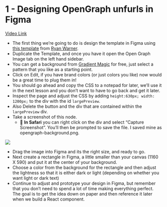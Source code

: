 # 1 - Designing OpenGraph unfurls in Figma

[Video Link](https://egghead.io/lessons/figma-designing-opengraph-unfurls-in-figma)

- The first thing we&rsquo;re going to do is design the template in Figma using [this template](https://www.figma.com/community/file/820337605519256142) from [Ryan Warner](https://twitter.com/ryanwarnercodes).
- Duplicate the Template, and once you have it open the Open Graph Image tab on the left hand sidebar.
- You can get a background from [Gradient Magic](https://www.gradientmagic.com) for free, just select a pattern that you like as a starting point.
- Click on Edit, if you have brand colors (or just colors you like) now would be a great time to plug them in!
- You should go ahead and copy the CSS to a notepad for later, we&rsquo;ll use it in the next lesson and you don&rsquo;t want to have to go back and get it later.
- Inspect the page and adjust the CSS by adding `height:630px; width: 1200px;`  to the div with the id `largePreview`.
- Also Delete the button and the div that are contained within the `largePreview` div.
- Take a screenshot of this node.
  - 🍎 **In Safari** you can right click on the div and select &ldquo;Capture Screenshot&rdquo;. You&rsquo;ll then be prompted to save the file. I saved mine as opengraph-background.png.

![](https://res.cloudinary.com/dg3gyk0gu/image/upload/v1597870397/transcript-images/Screen_Shot_2020-08-11_at_9.09.39_PM.png)

- Drag the image into Figma and its the right size, and ready to go.
- Next create a rectangle in Figma, a little smaller than your canvas (1160 X 590) and put it at the center of your background.
- Choose a color from the background for the rectangle and then adjust the lightness so that it is either dark or light (depending on whether you want light or dark text)
- Continue to adjust and prototype your design in Figma, but remember that you don&rsquo;t need to spend a lot of time making everything perfect. The goal is to get the idea down on paper and then reference it later when we build a React component.
